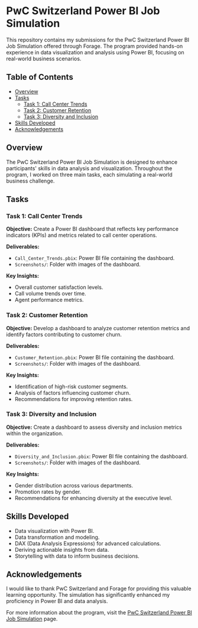 # PwC Switzerland Power BI Job Simulation

This repository contains my submissions for the PwC Switzerland Power BI Job Simulation offered through Forage. The program provided hands-on experience in data visualization and analysis using Power BI, focusing on real-world business scenarios.

## Table of Contents

- [Overview](#overview)
- [Tasks](#tasks)
  - [Task 1: Call Center Trends](#task-1-call-center-trends)
  - [Task 2: Customer Retention](#task-2-customer-retention)
  - [Task 3: Diversity and Inclusion](#task-3-diversity-and-inclusion)
- [Skills Developed](#skills-developed)
- [Acknowledgements](#acknowledgements)

## Overview

The PwC Switzerland Power BI Job Simulation is designed to enhance participants' skills in data analysis and visualization. Throughout the program, I worked on three main tasks, each simulating a real-world business challenge.

## Tasks

### Task 1: Call Center Trends

**Objective:** Create a Power BI dashboard that reflects key performance indicators (KPIs) and metrics related to call center operations.

**Deliverables:**
- `Call_Center_Trends.pbix`: Power BI file containing the dashboard.
- `Screenshots/`: Folder with images of the dashboard.

**Key Insights:**
- Overall customer satisfaction levels.
- Call volume trends over time.
- Agent performance metrics.

### Task 2: Customer Retention

**Objective:** Develop a dashboard to analyze customer retention metrics and identify factors contributing to customer churn.

**Deliverables:**
- `Customer_Retention.pbix`: Power BI file containing the dashboard.
- `Screenshots/`: Folder with images of the dashboard.

**Key Insights:**
- Identification of high-risk customer segments.
- Analysis of factors influencing customer churn.
- Recommendations for improving retention rates.

### Task 3: Diversity and Inclusion

**Objective:** Create a dashboard to assess diversity and inclusion metrics within the organization.

**Deliverables:**
- `Diversity_and_Inclusion.pbix`: Power BI file containing the dashboard.
- `Screenshots/`: Folder with images of the dashboard.

**Key Insights:**
- Gender distribution across various departments.
- Promotion rates by gender.
- Recommendations for enhancing diversity at the executive level.

## Skills Developed

- Data visualization with Power BI.
- Data transformation and modeling.
- DAX (Data Analysis Expressions) for advanced calculations.
- Deriving actionable insights from data.
- Storytelling with data to inform business decisions.

## Acknowledgements

I would like to thank PwC Switzerland and Forage for providing this valuable learning opportunity. The simulation has significantly enhanced my proficiency in Power BI and data analysis.

For more information about the program, visit the [PwC Switzerland Power BI Job Simulation](https://www.theforage.com/simulations/pwc-ch/power-bi-cqxg) page.
